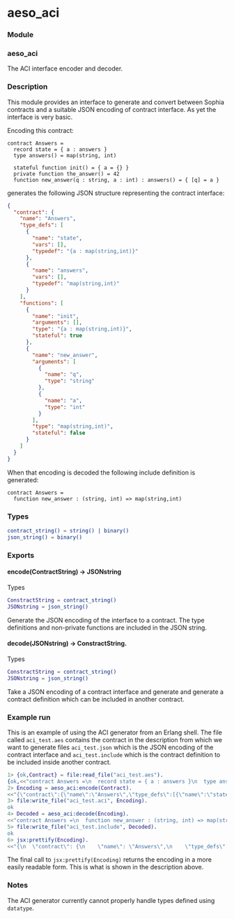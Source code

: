 # aeso_aci

### Module

### aeso_aci

The ACI interface encoder and decoder.

### Description

This module provides an interface to generate and convert between
Sophia contracts and a suitable JSON encoding of contract
interface. As yet the interface is very basic.

Encoding this contract:

```
contract Answers =
  record state = { a : answers }
  type answers() = map(string, int)

  stateful function init() = { a = {} }
  private function the_answer() = 42
  function new_answer(q : string, a : int) : answers() = { [q] = a }
```

generates the following JSON structure representing the contract interface:


``` json
{
  "contract": {
    "name": "Answers",
    "type_defs": [
      {
        "name": "state",
        "vars": [],
        "typedef": "{a : map(string,int)}"
      },
      {
        "name": "answers",
        "vars": [],
        "typedef": "map(string,int)"
      }
    ],
    "functions": [
      {
        "name": "init",
        "arguments": [],
        "type": "{a : map(string,int)}",
        "stateful": true
      },
      {
        "name": "new_answer",
        "arguments": [
          {
            "name": "q",
            "type": "string"
          },
          {
            "name": "a",
            "type": "int"
          }
        ],
        "type": "map(string,int)",
        "stateful": false
      }
    ]
  }
}
```

When that encoding is decoded the following include definition is generated:

```
contract Answers =
  function new_answer : (string, int) => map(string,int)
```

### Types
``` erlang
contract_string() = string() | binary()
json_string() = binary()
```

### Exports

#### encode(ContractString) -> JSONstring

Types

``` erlang
ConstractString = contract_string()
JSONstring = json_string()
```

Generate the JSON encoding of the interface to a contract. The type definitions and non-private functions are included in the JSON string.

#### decode(JSONstring) -> ConstractString.

Types

``` erlang
ConstractString = contract_string()
JSONstring = json_string()
```

Take a JSON encoding of a contract interface and generate and generate a contract definition which can be included in another contract.

### Example run

This is an example of using the ACI generator from an Erlang shell. The file called `aci_test.aes` contains the contract in the description from which we want to generate files `aci_test.json` which is the JSON encoding of the contract interface and `aci_test.include` which is the contract definition to be included inside another contract.

``` erlang
1> {ok,Contract} = file:read_file("aci_test.aes").
{ok,<<"contract Answers =\n  record state = { a : answers }\n  type answers() = map(string, int)\n\n  stateful function"...>>}
2> Encoding = aeso_aci:encode(Contract).
<<"{\"contract\":{\"name\":\"Answers\",\"type_defs\":[{\"name\":\"state\",\"vars\":[],\"typedef\":\"{a : map(string,int)}\"},{\"name\":\"ans"...>>
3> file:write_file("aci_test.aci", Encoding).
ok
4> Decoded = aeso_aci:decode(Encoding).
<<"contract Answers =\n  function new_answer : (string, int) => map(string,int)\n">>
5> file:write_file("aci_test.include", Decoded).
ok
6> jsx:prettify(Encoding).
<<"{\n  \"contract\": {\n    \"name\": \"Answers\",\n    \"type_defs\": [\n      {\n        \"name\": \"state\",\n        \"vars\": [],\n   "...>>
```

The final call to `jsx:prettify(Encoding)` returns the encoding in a
more easily readable form. This is what is shown in the description
above.

### Notes

The ACI generator currently cannot properly handle types defined using `datatype`.
